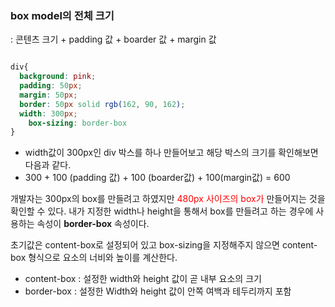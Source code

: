 
### box model의 전체 크기

: 콘텐츠 크기 + padding 값 + boarder 값 + margin 값


```css

div{
  background: pink;
  padding: 50px;
  margin: 50px;
  border: 50px solid rgb(162, 90, 162);
  width: 300px;
	box-sizing: border-box 
}
```

- width값이 300px인 div 박스를 하나 만들어보고 해당 박스의 크기를 확인해보면 다음과 같다.
- 300 + 100 (padding 값) + 100 (boarder값) + 100(margin값) = 600


개발자는 300px의 box를 만들려고 하였지만<font color="#ff0000"> 480px 사이즈의 box가</font> 만들어지는 것을 확인할 수 있다.
내가 지정한 width나 height을 통해서 box를 만들려고 하는 경우에 사용하는 속성이 **border-box** 속성이다.

초기값은 content-box로 설정되어 있고 box-sizing을 지정해주지 않으면 content-box 형식으로 요소의 너비와 높이를 계산한다.

- content-box : 설정한 width와 height 값이 곧 내부 요소의 크기  
- border-box :   설정한 Width와 height 값이 안쪽 여백과 테두리까지 포함




